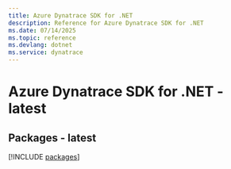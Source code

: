 ```yaml
---
title: Azure Dynatrace SDK for .NET
description: Reference for Azure Dynatrace SDK for .NET
ms.date: 07/14/2025
ms.topic: reference
ms.devlang: dotnet
ms.service: dynatrace
---
```

# Azure Dynatrace SDK for .NET - latest
## Packages - latest
[!INCLUDE [packages](dynatrace-index.md)]